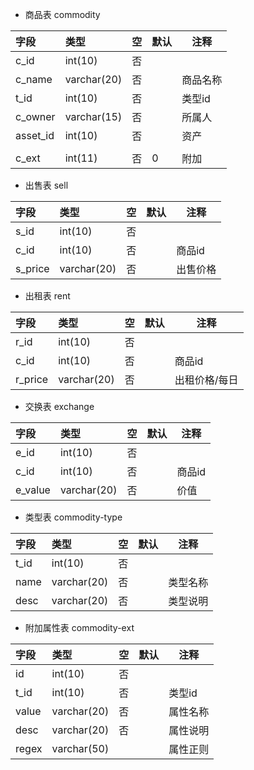 -  商品表 commodity

| 字段       | 类型          | 空    | 默认   | 注释   |
| :------- | :---------- | :--- | ---- | ---- |
| c_id     | int(10)     | 否    |      |      |
| c_name   | varchar(20) | 否    |      | 商品名称 |
| t_id     | int(10)     | 否    |      | 类型id |
| c_owner  | varchar(15) | 否    |      | 所属人  |
| asset_id | int(10)     | 否    |      | 资产   |
|          |             |      |      |      |
| c_ext    | int(11)     | 否    | 0    | 附加   |

- 出售表 sell

| 字段      | 类型          | 空    | 默认   | 注释   |
| :------ | :---------- | :--- | ---- | ---- |
| s_id    | int(10)     | 否    |      |      |
| c_id    | int(10)     | 否    |      | 商品id |
| s_price | varchar(20) | 否    |      | 出售价格 |

- 出租表 rent

| 字段      | 类型          | 空    | 默认   | 注释      |
| :------ | :---------- | :--- | ---- | ------- |
| r_id    | int(10)     | 否    |      |         |
| c_id    | int(10)     | 否    |      | 商品id    |
| r_price | varchar(20) | 否    |      | 出租价格/每日 |
- 交换表 exchange

| 字段      | 类型          | 空    | 默认   | 注释   |
| :------ | :---------- | :--- | ---- | ---- |
| e_id    | int(10)     | 否    |      |      |
| c_id    | int(10)     | 否    |      | 商品id |
| e_value | varchar(20) | 否    |      | 价值   |

- 类型表  commodity-type

| 字段   | 类型          | 空    | 默认   | 注释   |
| :--- | :---------- | :--- | ---- | ---- |
| t_id | int(10)     | 否    |      |      |
| name | varchar(20) | 否    |      | 类型名称 |
| desc | varchar(20) | 否    |      | 类型说明 |

- 附加属性表  commodity-ext

| 字段    | 类型          | 空    | 默认   | 注释   |
| :---- | :---------- | :--- | ---- | ---- |
| id    | int(10)     | 否    |      |      |
| t_id  | int(10)     | 否    |      | 类型id |
| value | varchar(20) | 否    |      | 属性名称 |
| desc  | varchar(20) | 否    |      | 属性说明 |
| regex | varchar(50) |      |      | 属性正则 |